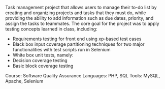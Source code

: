Task management project that allows users to manage their to-do list by creating and organizing projects and tasks that they must do, while providing the ability to add information such as due dates, priority, and assign the tasks to teammates. The core goal for the project was to apply testing concepts learned in class, including:
  - Requirements testing for front end using xp-based test cases
  - Black box input coverage partitioning techniques for two major functionalities with test scripts run in Selenium
  - White box unit tests, namely:
  -   Decision coverage testing
  -   Basic block coverage testing

Course: Software Quality Assurance
Languages: PHP, SQL
Tools: MySQL, Apache, Selenium
